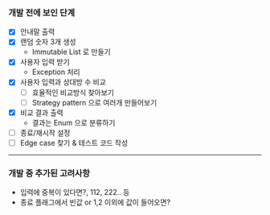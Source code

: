 ### 개발 전에 보인 단계

- [x] 안내말 출력
- [x] 랜덤 숫자 3개 생성 
  - Immutable List 로 만들기
- [x] 사용자 입력 받기 
  - Exception 처리
- [x] 사용자 입력과 상대방 수 비교 
  - [ ] 효율적인 비교방식 찾아보기
  - [ ] Strategy pattern 으로 여러개 만들어보기
- [x] 비교 결과 출력 
  - 결과는 Enum 으로 분류하기
- [ ] 종료/재시작 설정
- [ ] Edge case 찾기 & 테스트 코드 작성

---
### 개발 중 추가된 고려사항

- 입력에 중복이 있다면?, 112, 222.. 등
- 종료 플래그에서 빈값 or 1,2 이외에 값이 들어오면?